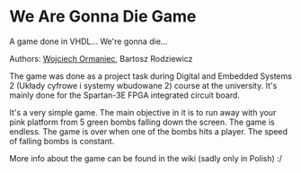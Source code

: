 # We Are Gonna Die Game
A game done in VHDL... We're gonna die...

Authors: [Wojciech Ormaniec][Github TheMesoria], Bartosz Rodziewicz

The game was done as a project task during Digital and Embedded Systems 2 (Układy cyfrowe i systemy wbudowane 2) course at the university. It's mainly done for the Spartan-3E FPGA integrated circuit board.

It's a very simple game. The main objective in it is to run away with your pink platform from 5 green bombs falling down the screen. The game is endless. The game is over when one of the bombs hits a player. The speed of falling bombs is constant.

More info about the game can be found in the wiki (sadly only in Polish) :/

[Github TheMesoria]: https://github.com/TheMesoria
